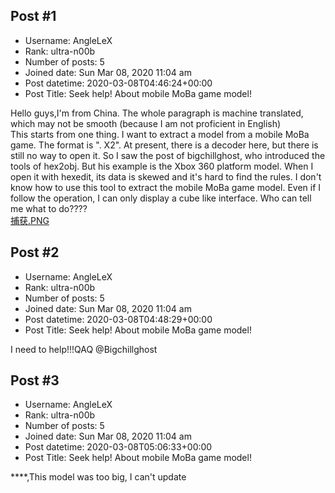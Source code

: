 ## Post #1
- Username: AngleLeX
- Rank: ultra-n00b
- Number of posts: 5
- Joined date: Sun Mar 08, 2020 11:04 am
- Post datetime: 2020-03-08T04:46:24+00:00
- Post Title: Seek help! About mobile MoBa game model!

Hello guys,I'm from China.
The whole paragraph is machine translated, which may not be smooth (because I am not proficient in English)    
This starts from one thing. I want to extract a model from a mobile MoBa game. The format is ". X2". 
At present, there is a decoder here, but there is still no way to open it. So I saw the post of bigchillghost, who introduced the tools of hex2obj. But his example is the Xbox 360 platform model.
When I open it with hexedit, its data is skewed and it's hard to find the rules.
I don't know how to use this tool to extract the mobile MoBa game model. Even if I follow the operation, I can only display a cube like interface.
Who can tell me what to do????   
[捕获.PNG](https://xentaxbackup.github.io/file/17649_捕获.PNG)
## Post #2
- Username: AngleLeX
- Rank: ultra-n00b
- Number of posts: 5
- Joined date: Sun Mar 08, 2020 11:04 am
- Post datetime: 2020-03-08T04:48:29+00:00
- Post Title: Seek help! About mobile MoBa game model!

I need to help!!!QAQ
@Bigchillghost
## Post #3
- Username: AngleLeX
- Rank: ultra-n00b
- Number of posts: 5
- Joined date: Sun Mar 08, 2020 11:04 am
- Post datetime: 2020-03-08T05:06:33+00:00
- Post Title: Seek help! About mobile MoBa game model!

****,This model was too  big, I can't update
